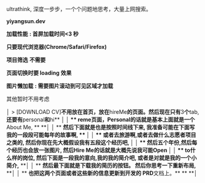 ultrathink, 深度一步步，一个个问题地思考，大量上网搜索。

**yiyangsun.dev**

**加载性能** **: 首屏加载时间<3 秒**

**只要现代浏览器(Chrome/Safari/Firefox)**

**项目筛选** **不需要**

**页面切换时要 loading 效果**

**图片懒加载** **: 需要图片滚动到可见区域才加载**

其他暂时不用考虑

│ > [DOWNLOAD CV]**不用放在首页，放在**hireMe**的页面。然后现在只有**3**个**tab,**还要有**personal**和**hi\*\* **│ │ ** **reme**页面，**Personal**的话就是基本上面就是一个**About Me, ** **│ │ ** **然后下面就是也是按照时间线下来, **我准备可能在下面写我的一段段可能每年的故事啊**, ** **│ │ ** **或者去旅游啊,**或者去做什么志愿者项目之类的**, **然后你现在先大概假设我有五段这个经历吧**,** **│ │ ** **然后五个年份,**然后每个经历也会放一张图片**, **然后**Hire Me**的话就是大概先说我可能**Open** **│ │ ** **to**什么样的岗位**, **然后下面是一段我的意向**,**我的我的简介吧**, **或者是对就是我的一个小简介**,** **│ │ ** **然后最下面就是下载我的简历的按钮。 **然后你思考一下重新布局**,** **│ │ ** **也把这两个页面或者这些新的信息更新到开发的 PRD**文档上。\*\* \*\* \*\*│
